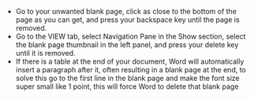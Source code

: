 * Go to your unwanted blank page, click as close to the bottom of the page as you can get, and press your backspace key until the page is removed.
* Go to the VIEW tab, select Navigation Pane in the Show section, select the blank page thumbnail in the left panel, and press your delete key until it is removed.
* If there is a table at the end of your document, Word will automatically insert a paragraph after it, often resulting in a blank page at the end, to solve this go to the first line in the blank page and make the font size super small like 1 point, this will force Word to delete that blank page

